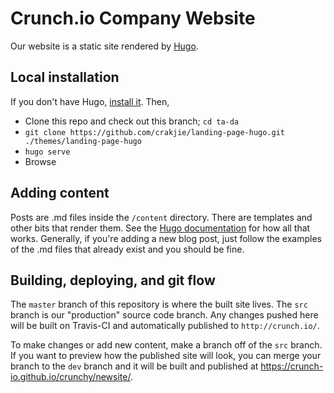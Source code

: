# Crunch.io Company Website

Our website is a static site rendered by [Hugo](https://gohugo.io/).

## Local installation

If you don't have Hugo, [install it](https://gohugo.io/getting-started/quick-start/). Then,

* Clone this repo and check out this branch; `cd ta-da`
* `git clone https://github.com/crakjie/landing-page-hugo.git ./themes/landing-page-hugo`
* `hugo serve`
* Browse

## Adding content

Posts are .md files inside the `/content` directory. There are templates and other bits that render them. See the [Hugo documentation](https://gohugo.io/documentation/) for how all that works. Generally, if you're adding a new blog post, just follow the examples of the .md files that already exist and you should be fine.

## Building, deploying, and git flow

The `master` branch of this repository is where the built site lives. The `src` branch is our "production" source code branch. Any changes pushed here will be built on Travis-CI and automatically published to `http://crunch.io/`.

To make changes or add new content, make a branch off of the `src` branch. If you want to preview how the published site will look, you can merge your branch to the `dev` branch and it will be built and published at https://crunch-io.github.io/crunchy/newsite/.
